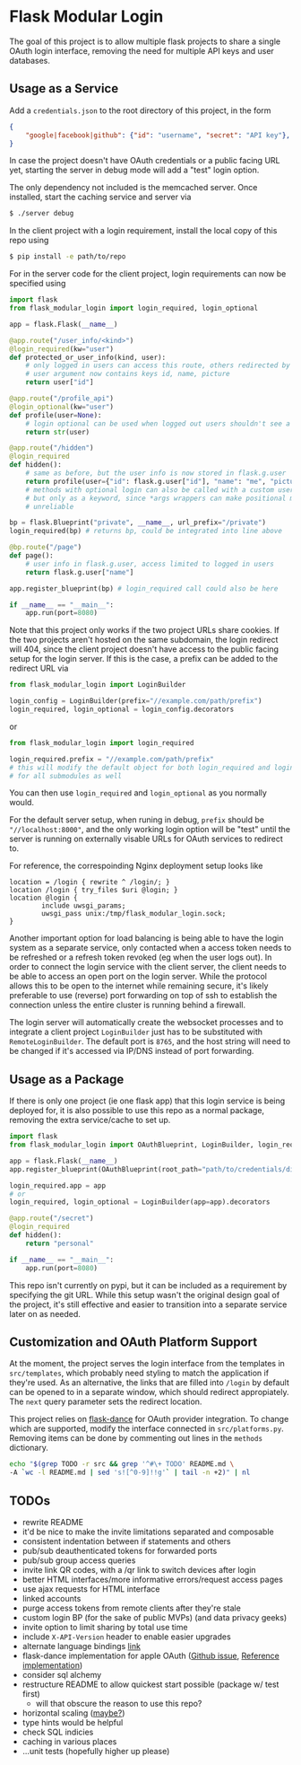 # Flask Modular Login
The goal of this project is to allow multiple flask projects to share a single
OAuth login interface, removing the need for multiple API keys and user
databases.

## Usage as a Service
Add a `credentials.json` to the root directory of this project, in the form
```json
{
    "google|facebook|github": {"id": "username", "secret": "API key"},
}
```
In case the project doesn't have OAuth credentials or a public facing URL yet,
starting the server in debug mode will add a "test" login option.

The only dependency not included is the memcached server. Once installed, start
the caching service and server via
```bash
$ ./server debug
```

In the client project with a login requirement, install the local copy of this
repo using
```bash
$ pip install -e path/to/repo
```

For in the server code for the client project, login requirements can now be
specified using
```python
import flask
from flask_modular_login import login_required, login_optional

app = flask.Flask(__name__)

@app.route("/user_info/<kind>")
@login_required(kw="user")
def protected_or_user_info(kind, user):
    # only logged in users can access this route, others redirected by flask
    # user argument now contains keys id, name, picture
    return user["id"]

@app.route("/profile_api")
@login_optional(kw="user")
def profile(user=None):
    # login optional can be used when logged out users shouldn't see a redirect
    return str(user)

@app.route("/hidden")
@login_required
def hidden():
    # same as before, but the user info is now stored in flask.g.user
    return profile(user={"id": flask.g.user["id"], "name": "me", "picture": ""})
    # methods with optional login can also be called with a custom user argument
    # but only as a keyword, since *args wrappers can make positional matching
    # unreliable

bp = flask.Blueprint("private", __name__, url_prefix="/private")
login_required(bp) # returns bp, could be integrated into line above

@bp.route("/page")
def page():
    # user info in flask.g.user, access limited to logged in users
    return flask.g.user["name"]

app.register_blueprint(bp) # login_required call could also be here

if __name__ == "__main__":
    app.run(port=8080)
```
Note that this project only works if the two project URLs share cookies. If the
two projects aren't hosted on the same subdomain, the login redirect will 404,
since the client project doesn't have access to the public facing setup for the
login server. If this is the case, a prefix can be added to the redirect URL via

```python
from flask_modular_login import LoginBuilder

login_config = LoginBuilder(prefix="//example.com/path/prefix")
login_required, login_optional = login_config.decorators
```
or
```python
from flask_modular_login import login_required

login_required.prefix = "//example.com/path/prefix"
# this will modify the default object for both login_required and login_optional
# for all submodules as well
```

You can then use `login_required` and `login_optional` as you normally would.

For the default server setup, when runing in debug, `prefix` should be
`"//localhost:8000"`, and the only working login option will be "test" until
the server is running on externally visable URLs for OAuth services to redirect
to.

For reference, the correspoinding Nginx deployment setup looks like
```
location = /login { rewrite ^ /login/; }
location /login { try_files $uri @login; }
location @login {
        include uwsgi_params;
        uwsgi_pass unix:/tmp/flask_modular_login.sock;
}
```

Another important option for load balancing is being able to have the login
system as a separate service, only contacted when a access token needs to be
refreshed or a refresh token revoked (eg when the user logs out). In order to
connect the login service with the client server, the client needs to be able to
access an open port on the login server. While the protocol allows this to be
open to the internet while remaining secure, it's likely preferable to use
(reverse) port forwarding on top of ssh to establish the connection unless the
entire cluster is running behind a firewall.

The login server will automatically create the websocket processes and to
integrate a client project `LoginBuilder` just has to be substituted with
`RemoteLoginBuilder`. The default port is `8765`, and the host string will need
to be changed if it's accessed via IP/DNS instead of port forwarding.

## Usage as a Package
If there is only one project (ie one flask app) that this login service is being
deployed for, it is also possible to use this repo as a normal package, removing
the extra service/cache to set up.
```python
import flask
from flask_modular_login import OAuthBlueprint, LoginBuilder, login_required

app = flask.Flask(__name__)
app.register_blueprint(OAuthBlueprint(root_path="path/to/credentials/dir"))

login_required.app = app
# or
login_required, login_optional = LoginBuilder(app=app).decorators

@app.route("/secret")
@login_required
def hidden():
    return "personal"

if __name__ == "__main__":
    app.run(port=8080)
```

This repo isn't currently on pypi, but it can be included as a requirement by
specifying the git URL. While this setup wasn't the original design goal of the
project, it's still effective and easier to transition into a separate service
later on as needed.

## Customization and OAuth Platform Support
At the moment, the project serves the login interface from the templates in
`src/templates`, which probably need styling to match the application if they're
used. As an alternative, the links that are filled into `/login` by default can
be opened to in a separate window, which should redirect appropiately. The
`next` query parameter sets the redirect location.

This project relies on
[flask-dance](https://github.com/singingwolfboy/flask-dance) for OAuth provider
integration. To change which are supported, modify the interface connected in
`src/platforms.py`. Removing items can be done by commenting out lines in the
`methods` dictionary.

```bash
echo "$(grep TODO -r src && grep '^#\+ TODO' README.md \
-A `wc -l README.md | sed 's![^0-9]!!g'` | tail -n +2)" | nl
```

## TODOs
- rewrite README
- it'd be nice to make the invite limitations separated and composable
- consistent indentation between if statements and others
- pub/sub deauthenticated tokens for forwarded ports
- pub/sub group access queries
- invite link QR codes, with a /qr link to switch devices after login
- better HTML interfaces/more informative errors/request access pages
- use ajax requests for HTML interface
- linked accounts
- purge access tokens from remote clients after they're stale
- custom login BP (for the sake of public MVPs) (and data privacy geeks)
- invite option to limit sharing by total use time
- include `X-API-Version` header to enable easier upgrades
- alternate language bindings [link](https://github.com/discord/itsdangerous-rs)
- flask-dance implementation for apple OAuth
([Github issue](https://github.com/singingwolfboy/flask-dance/issues/418),
[Reference implementation](
https://github.com/python-social-auth/social-core/blob/master/social_core/backends/apple.py))
- consider sql alchemy
- restructure README to allow quickest start possible (package w/ test first)
    - will that obscure the reason to use this repo?
- horizontal scaling ([maybe?](https://github.com/vitessio/vitess))
- type hints would be helpful
- check SQL indicies
- caching in various places
- ...unit tests (hopefully higher up please)


